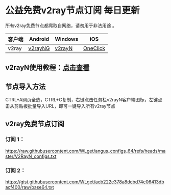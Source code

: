 # 公益免费v2ray节点订阅  每日更新
所有v2ray免费节点都爬取自网络，请勿用于非法用途 。

|  客户端  | Android  | Windows  | iOS  |
|  ----  | ----   | ----  |----  |
| v2ray  | [v2rayNG](https://v2rayng100.com/) | [v2rayN](https://v2rayn100.com/) | [OneClick]() |
## v2rayN使用教程：[点击查看](https://v2rayn100.com/) 

## 节点导入方法  
CTRL+A网页全选，CTRL+C复制，右键点击任务栏v2rayN客户端图标，左键点击从剪贴板批量导入URL，即可一键导入所有v2ray节点  
## v2ray免费节点订阅  
### 订阅 1：
https://raw.githubusercontent.com/WLget/angus_configs_64/refs/heads/master/V2RayN_configs.txt

### 订阅 2：
https://gist.githubusercontent.com/WLget/aeb222e378a8dcbd74e06413dbacf400/raw/base64.txt
